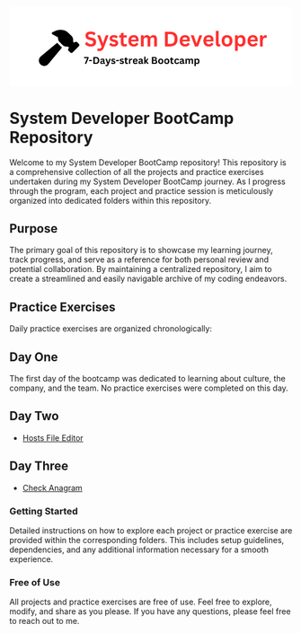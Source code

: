 ![system developer](/static/logo.png)

# System Developer BootCamp Repository

Welcome to my System Developer BootCamp repository! This repository is a comprehensive collection of all the projects and practice exercises undertaken during my System Developer BootCamp journey. As I progress through the program, each project and practice session is meticulously organized into dedicated folders within this repository.

## Purpose

The primary goal of this repository is to showcase my learning journey, track progress, and serve as a reference for both personal review and potential collaboration. By maintaining a centralized repository, I aim to create a streamlined and easily navigable archive of my coding endeavors.

## Practice Exercises

Daily practice exercises are organized chronologically:

## Day One

The first day of the bootcamp was dedicated to learning about culture, the company, and the team. No practice exercises were completed on this day.

## Day Two
- [Hosts File Editor](https://github.com/kuraykaraaslan/SystemDeveloperBootcamp/blob/main/DayTwoHostsFileEditor)

## Day Three
- [Check Anagram](https://github.com/kuraykaraaslan/SystemDeveloperBootcamp/blob/main/DayThreeCheckAnagram)


### Getting Started

Detailed instructions on how to explore each project or practice exercise are provided within the corresponding folders. This includes setup guidelines, dependencies, and any additional information necessary for a smooth experience.

### Free of Use

All projects and practice exercises are free of use. Feel free to explore, modify, and share as you please. If you have any questions, please feel free to reach out to me.